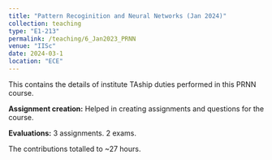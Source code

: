 ```yaml
---
title: "Pattern Recoginition and Neural Networks (Jan 2024)"
collection: teaching
type: "E1-213"
permalink: /teaching/6_Jan2023_PRNN
venue: "IISc"
date: 2024-03-1
location: "ECE"
---
```


This contains the details of institute TAship duties performed in this PRNN course.

**Assignment creation:** Helped in creating assignments and questions for the course.

**Evaluations:** 3 assignments. 2 exams. 

The contributions totalled to ~27 hours.
